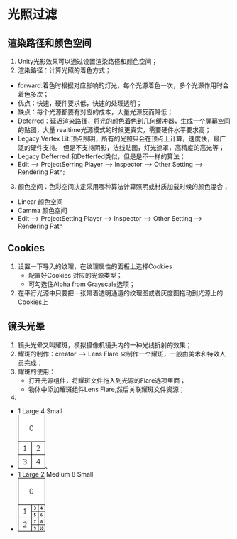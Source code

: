 # 光照过滤
## 渲染路径和颜色空间
1. Unity光影效果可以通过设置渲染路径和颜色空间；
2. 渲染路径：计算光照的着色方式；
  - forward:着色时根据对应影响的灯光，每个光源着色一次，多个光源作用时会着色多次；
  - 优点：快速，硬件要求低，快速的处理透明；
  - 缺点：每个光源都要有对应的成本，大量光源反而降低；
  - Deferred：延迟渲染路径，将光的颜色着色到几何缓冲器，生成一个屏幕空间的贴图，大量
realtime光源模式的时候更真实，需要硬件水平要求高；
  - Legacy Vertex Lit:顶点照明，所有的光照只会在顶点上计算，速度快，最广泛的硬件支持。
但是不支持阴影，法线贴图，灯光遮罩，高精度的高光等；
  - Legacy Defferred:和Defferfed类似，但是是不一样的算法；
  - Edit --> ProjectSerring Player --> Inspector --> Other Setting --> Rendering Path;
3. 颜色空间：色彩空间决定采用哪种算法计算照明或材质加载时候的颜色混合；
  - Linear 颜色空间
  - Camma 颜色空间
  - Edit --> ProjectSetting Player --> Inspector --> Other Setting --> Rendering Path

## Cookies
1. 设置一下导入的纹理，在纹理属性的面板上选择Cookies
   - 配置好Cookies 对应的光源类型；
   - 可勾选住Alpha from Grayscale选项；
2. 在平行光源中只要把一张带着透明通道的纹理图或者灰度图拖动到光源上的Cookies上

## 镜头光晕
1. 镜头光晕又叫耀斑，模拟摄像机镜头内的一种光线折射的效果；
2. 耀斑的制作：creator --> Lens Flare 来制作一个耀斑，一般由美术和特效人员完成；
3. 耀斑的使用：
   - 打开光源组件，将耀斑文件拖入到光源的Flare选项里面；
   - 物体中添加耀斑组件Lens Flare,然后关联耀斑文件资源；
4. 
  - 1 Large 4 Small 
  - ![1 Large 4 Small](1Large4Small.png)、
  - 1 Large 2 Medium 8 Small
  - ![1 Large 2 Medium 8 Small](1Large2Medium8Small.png)
	
